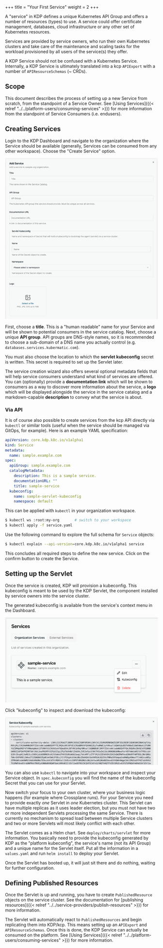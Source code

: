 +++
title = "Your First Service"
weight = 2
+++

A "service" in KDP defines a unique Kubernetes API Group and offers a number of resources (types) to
use. A service could offer certificate management, databases, cloud infrastructure or any other set
of Kubernetes resources.

Services are provided by service owners, who run their own Kubernetes clusters and take care of the
maintenance and scaling tasks for the workload provisioned by all users of the service(s) they
offer.

A KDP Service should not be confused with a Kubernetes Service. Internally, a KDP Service is
ultimately translated into a kcp `APIExport` with a number of `APIResourceSchemas` (~ CRDs).

## Scope

This document describes the process of setting up a new Service from scratch, from the standpoint
of a Service Owner. See [Using Services]({{< relref "../../platform-users/consuming-services" >}})
for more information from the standpoint of Service Consumers (i.e. endusers).

## Creating Services

Login to the KDP Dashboard and navigate to the organization where the Service should be available
(generally, Services can be consumed from any other workspace). Choose the "Create Service" option.

![Service Creation Wizard](service-creation-wizard.png?classes=shadow,border&height=200 "Service Creation Wizard")

First, choose a **title**. This is a "human readable" name for your Service and will be shown to potential
consumers in the service catalog. Next, choose a unique **API group**. API groups are DNS-style names,
so it is recommended to choose a sub-domain of a DNS name you actually control
(e.g. `databases.services.kubermatic.com`).

You must also choose the location to which the **servlet kubeconfig** secret is written.
This secret is required to set up the Servlet later.

The service creation wizard also offers several optional metadata fields that will help service consumers
understand what kind of services are offered. You can (optionally) provide a **documentation link** which
will be shown to consumers as a way to discover more information about the service, a **logo** which will
be displayed alongside the service in the service catalog and a markdown-capable **description** to convey
what the service is about.

### Via API

It is of course also possible to create services from the kcp API directly via `kubectl` or similar tools
(useful when the service should be managed via GitOps, for example). Here is an example YAML specification:

```yaml
apiVersion: core.kdp.k8c.io/v1alpha1
kind: Service
metadata:
  name: sample.example.com
spec:
  apiGroup: sample.example.com
  catalogMetadata:
    description: This is a sample service.
    documentationURL: ""
    title: sample-service
  kubeconfig:
    name: sample-servlet-kubeconfig
    namespace: default
```

This can be applied with `kubectl` in your organization workspace. 

```sh
$ kubectl ws :root:my-org       # switch to your workspace
$ kubectl apply -f service.yaml
```

Use the following command to explore the full schema for `Service` objects:

```sh
$ kubectl explain --api-version=core.kdp.k8c.io/v1alpha1 service
```

This concludes all required steps to define the new service. Click on the confirm button to create
the Service.

## Setting up the Servlet

Once the service is created, KDP will provision a kubeconfig. This kubeconfig is meant to be used
by the KDP Servlet, the component installed by service owners into the service cluster.

The generated kubeconfig is available from the service's context menu in the Dashboard.

![Service Context Menu](service-context-menu.png?classes=shadow,border&height=200 "Service Context Menu")

Click "kubeconfig" to inspect and download the kubeconfig:

![Kubeconfig View](kubeconfig-view.png?classes=shadow,border&height=200 "Kubeconfig View")

You can also use `kubectl` to navigate into your workspace and inspect your Service object.
In `spec.kubeconfig` you will find the name of the kubeconfig Secret that you can use for your Servlet.

Now switch your focus to your own cluster, where your business logic happens (for example where
Crossplane runs). For your Service you need to provide exactly _one_ Servlet in _one_ Kubernetes
cluster. This Servlet can have multiple replicas as it uses leader election, but you must not have
two or more independent Servlets processing the same Service. There is currently no mechanism to
spread load between multiple Service clusters and two or more Servlets will most likely conflict
with each other.

The Servlet comes as a Helm chart. See `deploy/charts/servlet` for more information. You basically
need to provide the kubeconfig generated by KDP as the "platform kubeconfig", the service's name
(not its API Group) and a unique name for the Servlet itself. Put all the information in a
`values.yaml` and run `helm install` to deploy your Servlet.

Once the Servlet has booted up, it will just sit there and do nothing, waiting for further
configuration.

## Defining Published Resources

Once the Servlet is up and running, you have to create `PublishedResource` objects on the service
cluster. See the documentation for
[publishing resources]({{< relref "../../service-providers/publish-resources" >}}) for more
information.

The Servlet will automatically react to `PublishedResources` and begin replicating them into KDP/kcp.
This means setting up an `APIExport` and `APIResourceSchemas`. Once this is done, the KDP Service
can actually be consumed on the platform. See
[Using Services]({{< relref "../../platform-users/consuming-services" >}}) for more information.
